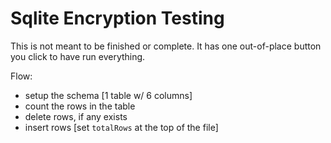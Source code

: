 Sqlite Encryption Testing
========

This is not meant to be finished or complete. It has one out-of-place button you click to have run everything.

Flow:
- setup the schema [1 table w/ 6 columns]
- count the rows in the table
- delete rows, if any exists
- insert rows [set `totalRows` at the top of the file]
